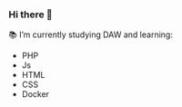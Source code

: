 ### Hi there 👋
<html>
  <link rel="stylesheet" href="estilos.css">


📚 I’m currently studying DAW and learning:

<ul>
  <li>PHP</li>
  <li>Js</li>
  <li>HTML</li>
  <li>CSS</li>
  <li>Docker</li>
</ul>
</html>
<!--
**dgarciagonz/dgarciagonz** is a ✨ _special_ ✨ repository because its `README.md` (this file) appears on your GitHub profile.

Here are some ideas to get you started:

- 🔭 I’m currently working on ...
- 🌱 I’m currently learning PHP,JS,Angular //~€#¬|@#@
- 👯 I’m looking to collaborate on ...
- 🤔 I’m looking for help with ...
- 💬 Ask me about ...
- 📫 How to reach me: ...
- 😄 Pronouns: ...
- ⚡ Fun fact: ...
-->
